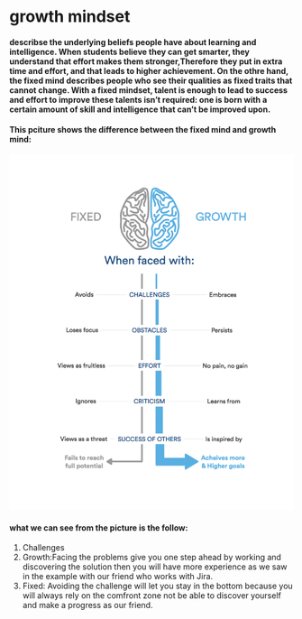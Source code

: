 # growth mindset 
#### describse the underlying beliefs people have about learning and intelligence. When students believe they can get smarter, they understand that effort makes them stronger,Therefore they put in extra time and effort, and that leads to higher achievement. On the othre hand, the fixed mind describes people who see their qualities as fixed traits that cannot change. With a fixed mindset, talent is enough to lead to success and effort to improve these talents isn’t required: one is born with a certain amount of skill and intelligence that can’t be improved upon.

#### This pciture shows the difference between the fixed mind and growth mind:
![Growth and Fixed Minds](FandG.png)
#### what we can see from the picture is the follow:
1. Challenges
  1. Growth:Facing the problems give you one step ahead by working and discovering the solution then you will have more experience as we saw in the example with our friend who works with Jira.
  2. Fixed: Avoiding the challenge will let you stay in the bottom because you will always rely on the comfront zone not be able to discover yourself and make a progress as our friend.
